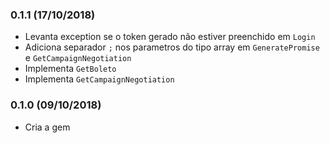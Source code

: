 ### 0.1.1 (17/10/2018)

* Levanta exception se o token gerado não estiver preenchido em `Login`
* Adiciona separador `;` nos parametros do tipo array em `GeneratePromise` e `GetCampaignNegotiation`
* Implementa `GetBoleto`
* Implementa `GetCampaignNegotiation`

### 0.1.0 (09/10/2018)

* Cria a gem
